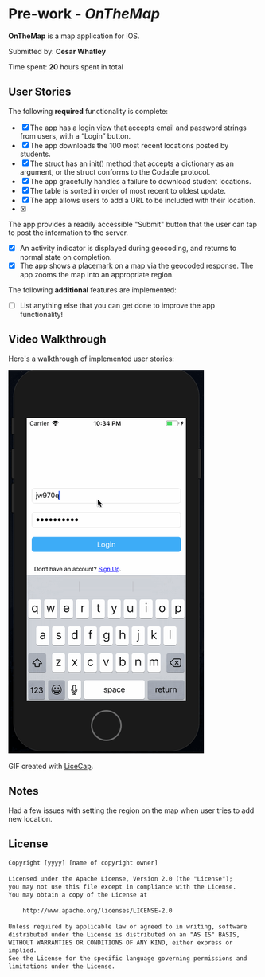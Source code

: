 # Pre-work - *OnTheMap*

**OnTheMap** is a map application for iOS.

Submitted by: **Cesar Whatley**

Time spent: **20** hours spent in total

## User Stories

The following **required** functionality is complete:

* [x] The app has a login view that accepts email and password strings from users, with a “Login” button.
* [x] The app downloads the 100 most recent locations posted by students.
* [x] The struct has an init() method that accepts a dictionary as an argument, or the struct conforms to the Codable protocol.
* [x] The app gracefully handles a failure to download student locations.
* [x] The table is sorted in order of most recent to oldest update.
* [x] The app allows users to add a URL to be included with their location.
* [x] 
The app provides a readily accessible "Submit" button that the user can tap to post the information to the server.
* [x] An activity indicator is displayed during geocoding, and returns to normal state on completion.
* [x] The app shows a placemark on a map via the geocoded response. The app zooms the map into an appropriate region.

The following **additional** features are implemented:

- [ ] List anything else that you can get done to improve the app functionality!

## Video Walkthrough 

Here's a walkthrough of implemented user stories:

<img src='walkthrough.gif' title='Video Walkthrough' width='' alt='Video Walkthrough' />

GIF created with [LiceCap](http://www.cockos.com/licecap/).

## Notes

Had a few issues with setting the region on the map when user tries to add new location.

## License

    Copyright [yyyy] [name of copyright owner]

    Licensed under the Apache License, Version 2.0 (the "License");
    you may not use this file except in compliance with the License.
    You may obtain a copy of the License at

        http://www.apache.org/licenses/LICENSE-2.0

    Unless required by applicable law or agreed to in writing, software
    distributed under the License is distributed on an "AS IS" BASIS,
    WITHOUT WARRANTIES OR CONDITIONS OF ANY KIND, either express or implied.
    See the License for the specific language governing permissions and
    limitations under the License.